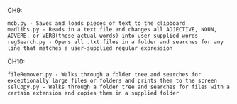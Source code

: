 CH9:

    mcb.py - Saves and loads pieces of text to the clipboard
    madlibs.py - Reads in a text file and changes all ADJECTIVE, NOUN, ADVERB, or VERB(these actual words) into user supplied words
    regSearch.py - Opens all .txt files in a folder and searches for any line that matches a user-supplied regular expression

CH10:

    fileRemover.py - Walks through a folder tree and searches for exceptionally large files or folders and prints them to the screen
    selCopy.py - Walks through a folder tree and searches for files with a certain extension and copies them in a supplied folder
